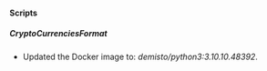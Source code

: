 
#### Scripts
##### CryptoCurrenciesFormat
- Updated the Docker image to: *demisto/python3:3.10.10.48392*.